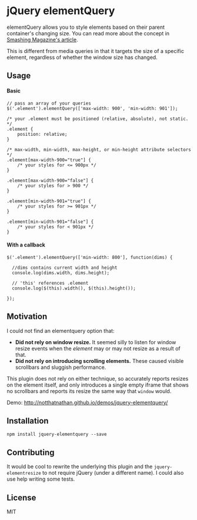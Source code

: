 # jQuery elementQuery
elementQuery allows you to style elements based on their parent container's changing size. You can read more about the concept in [Smashing Magazine's article](http://www.smashingmagazine.com/2013/06/media-queries-are-not-the-answer-element-query-polyfill/).

This is different from media queries in that it targets the size of a specific element, regardless of whether the window size has changed.

## Usage

#### Basic
```
// pass an array of your queries
$('.element').elementQuery(['max-width: 900', 'min-width: 901']);
```
```
/* your .element must be positioned (relative, absolute), not static. */
.element {
	position: relative;
}

/* max-width, min-width, max-height, or min-height attribute selectors */
.element[max-width-900="true"] {
	/* your styles for <= 900px */
}

.element[max-width-900="false"] {
	/* your styles for > 900 */
}

.element[min-width-901="true"] {
	/* your styles for >= 901px */
}

.element[min-width-901="false"] {
	/* your styles for < 901px */
}
```

#### With a callback
```
$('.element').elementQuery(['min-width: 800'], function(dims) {

  //dims contains current width and height
  console.log(dims.width, dims.height);

  // 'this' references .element
  console.log($(this).width(), $(this).height());

});
```

## Motivation

I could not find an elementquery option that:

- **Did not rely on window resize.** It seemed silly to listen for window resize events when the *element* may or may not resize as a result of that.
- **Did not rely on introducing scrolling elements.** These caused visible scrollbars and sluggish performance.

This plugin does not rely on either technique, so accurately reports resizes on the element itself, and only introduces a single empty iframe that shows no scrollbars and reports its resize the same way that `window` would.

Demo: http://notthatnathan.github.io/demos/jquery-elementquery/

## Installation

```
npm install jquery-elementquery --save
```

## Contributing

It would be cool to rewrite the underlying this plugin and the `jquery-elementresize` to not require jQuery (under a different name). I could also use help writing some tests.

## License

MIT
